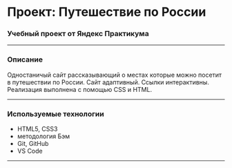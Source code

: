 # Проект: Путешествие по России

### Учебный проект от Яндекс Практикума
--------
### __Описание__

Одностаничый сайт рассказывающий о местах которые можно посетит в путешествии по России. Сайт адаптивный. Ссылки интерактивны. Реализация выполнена с помощью CSS и HTML.

_______
### __Используемые технологии__

* HTML5, CSS3
* методология Бэм
* Git, GitHub
* VS Code
________
